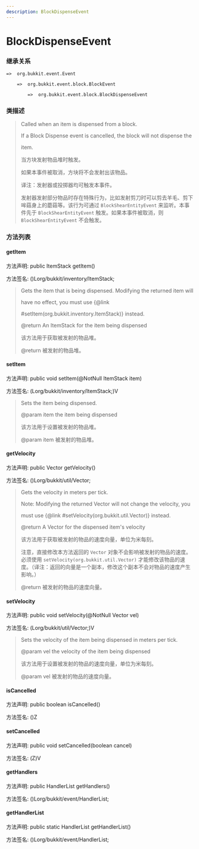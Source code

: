 ```yaml
---
description: BlockDispenseEvent
---
```


# BlockDispenseEvent

### 继承关系

    =>  org.bukkit.event.Event

        =>  org.bukkit.event.block.BlockEvent

            =>  org.bukkit.event.block.BlockDispenseEvent

### 类描述

> Called when an item is dispensed from a block.
>
> <p>
>
> If a Block Dispense event is cancelled, the block will not dispense the
>
> item.
>
> 当方块发射物品堆时触发。
>
> 如果本事件被取消，方块将不会发射出该物品。
>
> 译注：发射器或投掷器均可触发本事件。
>
> 发射器发射部分物品时存在特殊行为，比如发射剪刀时可以剪去羊毛、剪下哞菇身上的蘑菇等。该行为可通过 `BlockShearEntityEvent` 来监听。本事件先于 `BlockShearEntityEvent` 触发。如果本事件被取消，则 `BlockShearEntityEvent` 不会触发。

### 方法列表

#### getItem

方法声明: public ItemStack getItem()

方法签名: ()Lorg/bukkit/inventory/ItemStack;

> Gets the item that is being dispensed. Modifying the returned item will
>
> have no effect, you must use {@link
>
> #setItem(org.bukkit.inventory.ItemStack)} instead.
>
> @return An ItemStack for the item being dispensed
>
> 该方法用于获取被发射的物品堆。
>
> @return 被发射的物品堆。

#### setItem

方法声明: public void setItem(@NotNull ItemStack item)

方法签名: (Lorg/bukkit/inventory/ItemStack;)V

> Sets the item being dispensed.
>
> @param item the item being dispensed
>
> 该方法用于设置被发射的物品堆。
>
> @param item 被发射的物品堆。

#### getVelocity

方法声明: public Vector getVelocity()

方法签名: ()Lorg/bukkit/util/Vector;

> Gets the velocity in meters per tick.
>
> <p>
>
> Note: Modifying the returned Vector will not change the velocity, you
>
> must use {@link #setVelocity(org.bukkit.util.Vector)} instead.
>
> @return A Vector for the dispensed item's velocity
>
> 该方法用于获取被发射的物品的速度向量，单位为米每刻。
>
> 注意，直接修改本方法返回的 `Vector` 对象不会影响被发射的物品的速度。必须使用 `setVelocity(org.bukkit.util.Vector)` 才能修改该物品的速度。（译注：返回的向量是一个副本，修改这个副本不会对物品的速度产生影响。）
>
> @return 被发射的物品的速度向量。

#### setVelocity

方法声明: public void setVelocity(@NotNull Vector vel)

方法签名: (Lorg/bukkit/util/Vector;)V

> Sets the velocity of the item being dispensed in meters per tick.
>
> @param vel the velocity of the item being dispensed
>
> 该方法用于设置被发射的物品的速度向量，单位为米每刻。
>
> @param vel 被发射的物品的速度向量。

#### isCancelled

方法声明: public boolean isCancelled()

方法签名: ()Z

#### setCancelled

方法声明: public void setCancelled(boolean cancel)

方法签名: (Z)V

#### getHandlers

方法声明: public HandlerList getHandlers()

方法签名: ()Lorg/bukkit/event/HandlerList;

#### getHandlerList

方法声明: public static HandlerList getHandlerList()

方法签名: ()Lorg/bukkit/event/HandlerList;